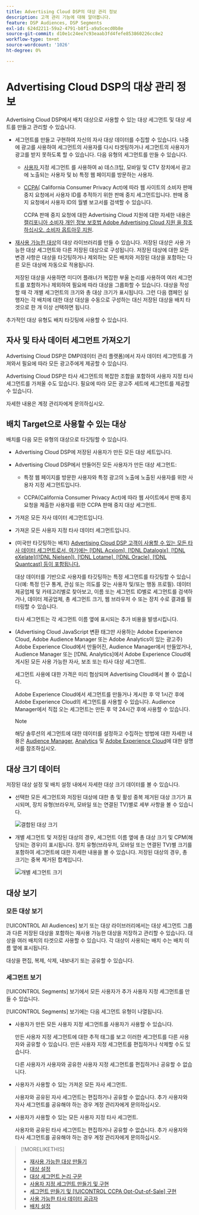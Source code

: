 ```yaml
---
title: Advertising Cloud DSP의 대상 관리 정보
description: 고객 관리 기능에 대해 알아봅니다.
feature: DSP Audiences, DSP Segments
exl-id: 624d2211-59a2-4791-b8f1-a9a5cecd0b8e
source-git-commit: d10e1c24ee7c93eaab3fd4fefe853860226cc8e2
workflow-type: tm+mt
source-wordcount: '1026'
ht-degree: 0%

---
```


# Advertising Cloud DSP의 대상 관리 정보

Advertising Cloud DSP에서 배치 대상으로 사용할 수 있는 대상 세그먼트 및 대상 세트를 만들고 관리할 수 있습니다.

* 세그먼트를 만들고 구현하여 자신의 자사 대상 데이터를 수집할 수 있습니다. 나중에 광고를 사용하여 세그먼트의 사용자를 다시 타겟팅하거나 세그먼트의 사용자가 광고를 받지 못하도록 할 수 있습니다. 다음 유형의 세그먼트를 만들 수 있습니다.

   * [사용자 ](/help/dsp/audiences/custom-segment-create.md) 지정 세그먼트 를 사용하여 a) 데스크탑, 모바일 및 CTV 장치에서 광고에 노출되는 사용자 및 b) 특정 웹 페이지를 방문하는 사용자.

   * [CCPA(](/help/dsp/audiences/ccpa-opt-out-segment-create.md) California Consumer Privacy Act)에 따라 웹 사이트의 소비자 판매 중지 요청에서 사용자 ID를 추적하기 위한 판매 중지 세그먼트입니다. 판매 중지 요청에서 사용자 ID의 월별 보고서를 검색할 수 있습니다.

      CCPA 판매 중지 요청에 대한 Advertising Cloud 지원에 대한 자세한 내용은 [캘리포니아 소비자 개인 정보 보호법 Adobe Advertising Cloud 지원 을 참조하십시오. 소비자 옵트아웃 지원](https://experienceleague.adobe.com/docs/advertising-cloud/privacy/ad-cloud-ccpa-opt-out-of-sale.html).

* [재사용 가능한 대상](/help/dsp/audiences/reusable-audience-create.md)의 대상 라이브러리를 만들 수 있습니다. 저장된 대상은 사용 가능한 대상 세그먼트와 다른 저장된 대상으로 구성됩니다. 저장된 대상에 대한 모든 변경 사항은 대상을 타깃팅하거나 제외하는 모든 배치와 저장된 대상을 포함하는 다른 모든 대상에 자동으로 적용됩니다.

   저장된 대상을 사용하면 미디어 플래너가 복잡한 부울 논리를 사용하여 여러 세그먼트를 포함하거나 제외하여 필요에 따라 대상을 그룹화할 수 있습니다. 대상을 작성할 때 각 개별 세그먼트의 크기와 총 대상 크기가 표시됩니다. 그런 다음 캠페인 실행자는 각 배치에 대한 대상 대상을 수동으로 구성하는 대신 저장된 대상을 배치 타겟으로 한 개 이상 선택하면 됩니다.

추가적인 대상 유형도 배치 타깃팅에 사용할 수 있습니다.

## 자사 및 타사 데이터 세그먼트 가져오기

Advertising Cloud DSP은 DMP(데이터 관리 플랫폼)에서 자사 데이터 세그먼트를 가져와서 필요에 따라 모든 광고주에게 제공할 수 있습니다.

Advertising Cloud DSP은 타사 세그먼트의 복잡한 조합을 포함하여 사용자 지정 타사 세그먼트를 가져올 수도 있습니다. 필요에 따라 모든 광고주 세트에 세그먼트를 제공할 수 있습니다.

자세한 내용은 계정 관리자에게 문의하십시오.

## 배치 Target으로 사용할 수 있는 대상

배치를 다음 모든 유형의 대상으로 타깃팅할 수 있습니다.

* Advertising Cloud DSP에 저장된 사용자가 만든 모든 대상 세트입니다.

* Advertising Cloud DSP에서 만들어진 모든 사용자가 만든 대상 세그먼트:

   * 특정 웹 페이지를 방문한 사용자와 특정 광고의 노출에 노출된 사용자를 위한 사용자 지정 세그먼트입니다.

   * CCPA(California Consumer Privacy Act)에 따라 웹 사이트에서 판매 중지 요청을 제출한 사용자를 위한 CCPA 판매 중지 대상 세그먼트.

* 가져온 모든 자사 데이터 세그먼트입니다.

* 가져온 모든 사용자 지정 타사 데이터 세그먼트입니다.

* (미국만 타깃팅하는 배치) [Advertising Cloud DSP 고객이 사용할 수 있는 모든 타사 데이터 세그먼트로서, 여기에는 [!DNL Acxiom], [!DNL Datalogix], [!DNL eXelate]([!DNL Nielsen]), [!DNL Lotame], [!DNL Oracle], [!DNL Quantcast] 등이 포함됩니다.](/help/dsp/audiences/third-party-data-providers.md)

   대상 데이터를 기반으로 사용자를 타깃팅하는 특정 세그먼트를 타깃팅할 수 있습니다(예: 특정 인구 통계, 관심 또는 의도를 갖는 사용자 및/또는 행동 프로필). 데이터 제공업체 및 카테고리별로 찾아보고, 이름 또는 세그먼트 ID별로 세그먼트를 검색하거나, 데이터 제공업체, 총 세그먼트 크기, 웹 브라우저 수 또는 장치 수로 결과를 필터링할 수 있습니다.

   타사 세그먼트는 각 세그먼트 이름 옆에 표시되는 추가 비용을 발생시킵니다.

* (Advertising Cloud JavaScript 변환 태그만 사용하는 Adobe Experience Cloud, Adobe Audience Manager 또는 Adobe Analytics이 있는 광고주) Adobe Experience Cloud에서 만들어진, Audience Manager에서 만들었거나, Audience Manager 또는 [!DNL Analytics]에서 Adobe Experience Cloud에 게시된 모든 사용 가능한 자사, 보조 또는 타사 대상 세그먼트.

   세그먼트 사용에 대한 가격은 미리 협상되며 Advertising Cloud에서 볼 수 없습니다.  <!-- Verify -->

   Adobe Experience Cloud에서 세그먼트를 만들거나 게시한 후 약 1시간 후에 Adobe Experience Cloud의 세그먼트를 사용할 수 있습니다. Audience Manager에서 직접 오는 세그먼트는 만든 후 약 24시간 후에 사용할 수 있습니다. <!-- Verify all -->

   >[!NOTE]
   >
   >해당 솔루션의 세그먼트에 대한 데이터를 설정하고 수집하는 방법에 대한 자세한 내용은 [Audience Manager](https://experienceleague.adobe.com/docs/audience-manager/user-guide/aam-home.html), [Analytics](https://experienceleague.adobe.com/docs/analytics/landing/home.html) 및 [Adobe Experience Cloud](https://experienceleague.adobe.com/docs/core-services/interface/audiences/audience-library.html)에 대한 설명서를 참조하십시오.

## 대상 크기 데이터

저장된 대상 설정 및 배치 설정 내에서 자세한 대상 크기 데이터를 볼 수 있습니다.

* 선택한 모든 세그먼트와 저장된 대상에 대한 총 및 활성 중복 제거된 대상 크기가 표시되며, 장치 유형(브라우저, 모바일 또는 연결된 TV)별로 세부 사항을 볼 수 있습니다.

   ![결합된 대상 크기](/help/dsp/assets/audience-size.png)

* 개별 세그먼트 및 저장된 대상의 경우, 세그먼트 이름 옆에 총 대상 크기 및 CPM(해당되는 경우)이 표시됩니다. 장치 유형(브라우저, 모바일 또는 연결된 TV)별 크기를 포함하여 세그먼트에 대한 자세한 내용을 볼 수 있습니다. 저장된 대상의 경우, 총 크기는 중복 제거된 합계입니다.

   ![개별 세그먼트 크기](/help/dsp/assets/audience-size-segment.png)

## 대상 보기

### 모든 대상 보기

[!UICONTROL All Audiences] 보기 또는 대상 라이브러리에서는 대상 세그먼트 그룹과 다른 저장된 대상을 포함하는 재사용 가능한 대상을 저장하고 관리할 수 있습니다. 대상을 여러 배치의 타겟으로 사용할 수 있습니다. 각 대상이 사용되는 배치 수는 배치 이름 옆에 표시됩니다.

대상을 편집, 복제, 삭제, 내보내기 또는 공유할 수 있습니다.

### 세그먼트 보기

[!UICONTROL Segments] 보기에서 모든 사용자가 추가 사용자 지정 세그먼트를 만들 수 있습니다.

[!UICONTROL Segments] 보기에는 다음 세그먼트 유형이 나열됩니다.

* 사용자가 만든 모든 사용자 지정 세그먼트를 사용자가 사용할 수 있습니다.

   만든 사용자 지정 세그먼트에 대한 추적 태그를 보고 이러한 세그먼트를 다른 사용자와 공유할 수 있습니다. 만든 사용자 지정 세그먼트를 편집하거나 삭제할 수도 있습니다.

   다른 사용자가 사용자와 공유한 사용자 지정 세그먼트를 편집하거나 공유할 수 없습니다.

* 사용자가 사용할 수 있는 가져온 모든 자사 세그먼트.

   사용자와 공유된 자사 세그먼트는 편집하거나 공유할 수 없습니다. 추가 사용자와 자사 세그먼트를 공유해야 하는 경우 계정 관리자에게 문의하십시오.

* 사용자가 사용할 수 있는 모든 사용자 지정 타사 세그먼트.

   사용자와 공유된 타사 세그먼트는 편집하거나 공유할 수 없습니다. 추가 사용자와 타사 세그먼트를 공유해야 하는 경우 계정 관리자에게 문의하십시오.

>[!MORELIKETHIS]
>
>* [재사용 가능한 대상 만들기](reusable-audience-create.md)
>* [대상 설정](audience-settings.md)
>* [대상 세그먼트 논리 구문](audience-segment-logic-syntax.md)
>* [사용자 지정 세그먼트 만들기 및 구현](custom-segment-create.md)
>* [세그먼트 만들기 및  [!UICONTROL CCPA Opt-Out-of-Sale] 구현](ccpa-opt-out-segment-create.md)
>* [사용 가능한 타사 데이터 공급자](third-party-data-providers.md)
>* [배치 설정](/help/dsp/campaign-management/placements/placement-settings.md)

